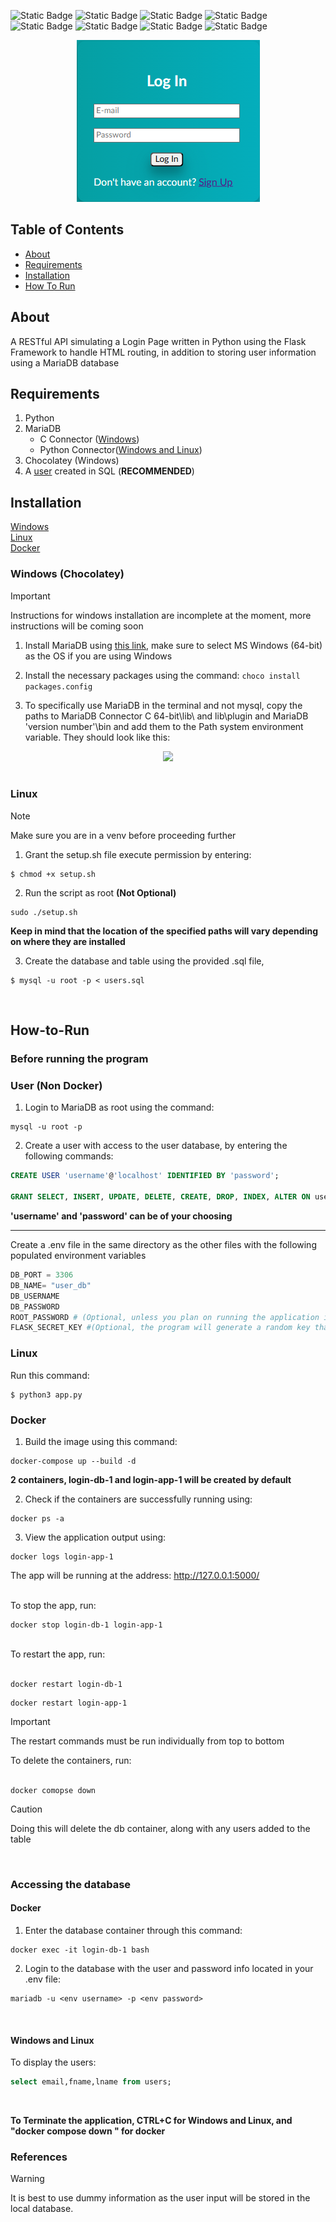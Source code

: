 ![Static Badge](https://img.shields.io/badge/python-3.11-blue?logo=python)
![Static Badge](https://img.shields.io/badge/MySQL-15.1-blue?logo=mysql)
![Static Badge](https://img.shields.io/badge/Flask-3.0.0-blue?logo=flask)
![Static Badge](https://img.shields.io/badge/HTML-grey?logo=html5)
![Static Badge](https://img.shields.io/badge/JavaScript-grey?logo=javascript)
![Static Badge](https://img.shields.io/badge/CSS-grey?logo=css3)
![Static Badge](https://img.shields.io/badge/Jinja-grey?logo=jinja)
![Static Badge](https://img.shields.io/badge/MariaDB-grey?logo=mariadb)


<div align="center">
    <img src="static/imgs/signup.png">
</div>

## Table of Contents
- [About](#About)
- [Requirements](#Requirements)
- [Installation](#Installation)
- [How To Run](#How-To-Run)

## About
A RESTful API simulating a Login Page written in Python using the Flask Framework to handle HTML routing, in addition to storing user information using a MariaDB database


## Requirements
1. Python 
2. MariaDB
    - C Connector ([Windows](https://mariadb.com/downloads/connectors/connectors-data-access/c-connector/))
    - Python Connector([Windows and Linux](https://mariadb.com/docs/server/connect/programming-languages/python/install/#Install_from_PyPI))
3. Chocolatey (Windows)
4. A [user](#User) created in SQL (**RECOMMENDED**)


## Installation
[Windows](#Windows) <br>
[Linux](#Linux) <br>
[Docker](#Docker)



### Windows (Chocolatey)

>[!IMPORTANT]
> Instructions for windows installation are incomplete at the moment, more instructions will be coming soon

1. Install MariaDB using [this link](https://mariadb.com/downloads/community/), make sure to select MS Windows (64-bit) as the OS if you are using Windows

2. Install the necessary packages using the command:
``` choco install packages.config ``` 


3. To specifically use MariaDB in the terminal and not mysql, copy the paths to MariaDB Connector C 64-bit\lib\ and lib\plugin and MariaDB 'version number'\bin and add them to the Path system environment variable. They should look like this:

<div align="center">
<img src= static/imgs/paths.png>
</div>

</br>





### Linux

>[!NOTE]
>Make sure you are in a venv before proceeding further 


1. Grant the setup.sh file execute permission by entering:
```console
$ chmod +x setup.sh
```

2. Run the script as root **(Not Optional)**

```console
sudo ./setup.sh
```

**Keep in mind that the location of the specified paths will vary depending on where they are installed**

3. Create the database and table using the provided .sql file, 
``` console
$ mysql -u root -p < users.sql
```
<br>

## How-to-Run

### Before running the program


### User (Non Docker)

1. Login to MariaDB as root using the command:
```
mysql -u root -p
```

2. Create a user with access to the user database, by entering the following commands:
``` sql
CREATE USER 'username'@'localhost' IDENTIFIED BY 'password';

GRANT SELECT, INSERT, UPDATE, DELETE, CREATE, DROP, INDEX, ALTER ON user_db.* TO 'username'@'localhost';
```

**'username' and 'password' can be of your choosing**

----



Create a .env file in the same directory as the other files with the following populated environment variables
```python
DB_PORT = 3306
DB_NAME= "user_db"
DB_USERNAME
DB_PASSWORD
ROOT_PASSWORD # (Optional, unless you plan on running the application in Docker)
FLASK_SECRET_KEY #(Optional, the program will generate a random key that is not stored in the .env)
```

### Linux

Run this command:

```console
$ python3 app.py
```


### Docker

1. Build the image using this command:
```console
docker-compose up --build -d
```
**2 containers, login-db-1 and login-app-1 will be created by default**

2. Check if the containers are successfully running using:
```console
docker ps -a
```

3. View the application output using:
```console
docker logs login-app-1
```

The app will be running at the address: http://127.0.0.1:5000/
<br><br>

To stop the app, run: <br> 
```console
docker stop login-db-1 login-app-1
```

<br>
To restart the app, run: <br> <br>

```console
docker restart login-db-1
```

```console
docker restart login-app-1
```

>[!IMPORTANT]
> The restart commands must be run individually from top to bottom <br>

To delete the containers, run: <br> <br>
```console
docker comopse down
```

>[!CAUTION]
> Doing this will delete the db container, along with any users added to the table<br>

<br>



### Accessing the database

#### Docker
1. Enter the database container through this command:
```console
docker exec -it login-db-1 bash
```

2. Login to the database with the user and password info located in your .env file:
```console
mariadb -u <env username> -p <env password>
```
<br>

#### Windows and Linux

To display the users:
``` sql
select email,fname,lname from users;
```

<br>

**To Terminate the application, CTRL+C for Windows and Linux, and "docker compose down " for docker**

### References

[^1]: [Install Python](https://www.python.org/downloads/)

[^2]: [Installing Python for WSL](https://wiki.usask.ca/display/MESH/Installing+Python+and+the+Windows+Subsystem+for+Linux)

[^3]: [Install MariaDB Connector/Python](https://mariadb.com/docs/server/connect/programming-languages/python/install/)


>[!WARNING]
> It is best to use dummy information as the user input will be stored in the local database. 

